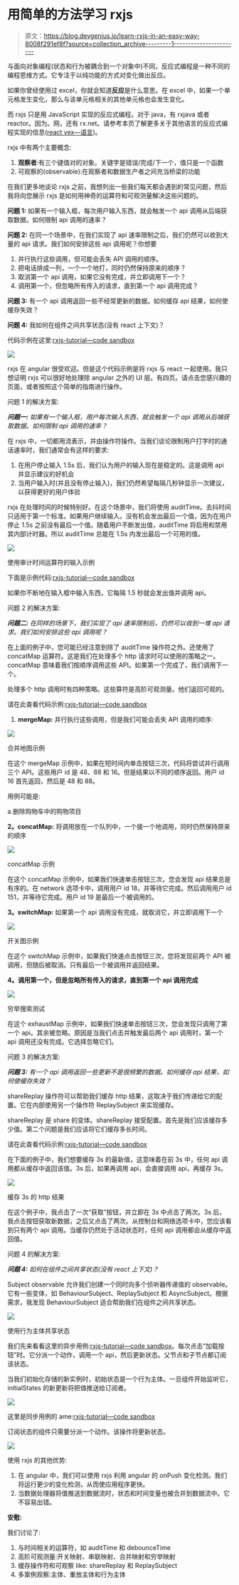 # 用简单的方法学习 rxjs

> 原文：<https://blog.devgenius.io/learn-rxjs-in-an-easy-way-8008f291ef8f?source=collection_archive---------1----------------------->

与面向对象编程(状态和行为被耦合到一个对象中)不同，反应式编程是一种不同的编程思维方式。它专注于以纯功能的方式对变化做出反应。

如果你曾经使用过 excel，你就会知道**反应**是什么意思。在 excel 中，如果一个单元格发生变化，那么与该单元格相关的其他单元格也会发生变化。

而 rxjs 只是用 JavaScript 实现的反应式编程。对于 java，有 rxjava 或者 reactor。因为。网，还有 rx.net。请参考本页了解更多关于其他语言的反应式编程实现的信息([react vex—语言](https://reactivex.io/languages.html))。

rxjs 中有两个主要概念:

1.  **观察者**:有三个键值对的对象。关键字是错误/完成/下一个，值只是一个函数
2.  可观察的(observable):在观察者和数据生产者之间充当桥梁的功能

在我们更多地谈论 rxjs 之前，我想列出一些我们每天都会遇到的常见问题，然后我将向您展示 rxjs 是如何用神奇的运算符和可观测量解决这些问题的。

**问题 1:** 如果有一个输入框，每次用户输入东西，就会触发一个 api 调用从后端获取数据。如何限制 api 调用的速率？

**问题 2:** 在同一个场景中，在我们实现了 api 速率限制之后，我们仍然可以收到大量的 api 请求。我们如何安排这些 api 调用呢？你想要

1.  并行执行这些调用，但可能会丢失 API 调用的顺序。
2.  把电话排成一列，一个一个地打，同时仍然保持原来的顺序？
3.  取消第一个 api 调用，如果它没有完成，并立即调用下一个？
4.  调用第一个，但忽略所有传入的请求，直到第一个 api 调用完成？

**问题 3:** 有一个 api 调用返回一些不经常更新的数据。如何缓存 api 结果，如何使缓存失效？

**问题 4:** 我如何在组件之间共享状态(没有 react 上下文)？

代码示例在这里:[rxjs-tutorial—code sandbox](https://codesandbox.io/s/rxjs-tutorial-u9p8wu?file=/src/App.js)

![](img/c25ed896107fd4e83a72f1fa3bab347c.png)

rxjs 在 angular 很受欢迎。但是这个代码示例是将 rxjs 与 react 一起使用。我只想证明 rxjs 可以很好地处理除 angular 之外的 UI 层。有四页。请点击您感兴趣的页面，或者按照这个简单的指南进行操作。

问题 1 的解决方案:

***问题一:*** *如果有一个输入框，用户每次输入东西，就会触发一个 api 调用从后端获取数据。如何限制 api 调用的速率？*

在 rxjs 中，一切都用流表示，并由操作符操作。当我们谈论限制用户打字时的通话速率时，我们通常会有这样的要求:

1.  在用户停止输入 1.5s 后，我们认为用户的输入现在是稳定的。这是调用 api 并显示建议的好机会
2.  当用户输入时(并且没有停止输入)，我们仍然希望每隔几秒钟显示一次建议，以获得更好的用户体验

rxjs 在处理时间的时候特别好。在这个场景中，我们将使用 auditTime。去抖时间只适用于第一个标准。如果用户继续输入。没有机会发出最后一个值，因为在用户停止 1.5s 之前没有最后一个值。随着用户不断发出值，auditTime 将启用和禁用其内部计时器。所以 auditTime 总能在 1.5s 内发出最后一个可用的值。

![](img/3d3c6c021d97d29cf1ccffc0541dfd26.png)

使用审计时间运算符的输入示例

下面是示例代码:[rxjs-tutorial—code sandbox](https://codesandbox.io/s/rxjs-tutorial-u9p8wu?file=/src/lessons/input-example/input-example.js)

如果你不断地在输入框中输入东西，它每隔 1.5 秒就会发出值并调用 api。

问题 2 的解决方案:

***问题二:*** *在同样的场景下，我们实现了 api 速率限制后，仍然可以收到一堆 api 请求。我们如何安排这些 api 调用呢？*

在上面的例子中，您可能已经注意到除了 auditTime 操作符之外。还使用了 concatMap 运算符。这是我们在处理多个 http 请求时可以使用的策略之一。concatMap 意味着我们按顺序调用这些 API。如果第一个完成了，我们调用下一个。

处理多个 http 调用时有四种策略。这些算符是高阶可观测量。他们返回可观的。

请在此查看代码示例:[rxjs-tutorial—code sandbox](https://codesandbox.io/s/rxjs-tutorial-u9p8wu?file=/src/lessons/higher-order-observables/higher-order-observable.js)

1.  **mergeMap:** 并行执行这些调用，但是我们可能会丢失 API 调用的顺序:

![](img/67b0c563348b4d49e621bb44c9a66caf.png)

合并地图示例

在这个 mergeMap 示例中，如果在短时间内单击按钮三次，代码将尝试并行调用三个 API。这些用户 id 是 48、88 和 16。但是结果以不同的顺序返回。用户 id 16 首先返回，然后是 48 和 88。

用例可能是:

a.删除购物车中的购物项目

**2。concatMap:** 将调用放在一个队列中，一个接一个地调用，同时仍然保持原来的顺序

![](img/c354ec879674b63be54322ffafb85a2a.png)

concatMap 示例

在这个 concatMap 示例中，如果我们快速单击按钮三次，您会发现 api 结果总是有序的。在 network 选项卡中，调用用户 id 18，并等待它完成。然后调用用户 id 151，并等待它完成。用户 id 19 是最后一个被调用的。

**3。switchMap:** 如果第一个 api 调用没有完成，就取消它，并立即调用下一个

![](img/fc05d0f59ba402a60adfde054c5ca5c7.png)

开关图示例

在这个 switchMap 示例中，如果我们快速点击按钮三次，您将发现前两个 API 被调用，但随后被取消。只有最后一个被调用并返回结果。

**4。调用第一个，但是忽略所有传入的请求，直到第一个 api 调用完成**

![](img/4fe90c8713bd578f41b1cee2065ace41.png)

穷举搜索测试

在这个 exhaustMap 示例中，如果我们快速单击按钮三次，您会发现只调用了第一个 api。其余被忽略。原因是当我们点击并触发最后两个 api 调用时，第一个 api 调用还没有完成。它选择忽略它们。

问题 3 的解决方案:

***问题 3:*** *有一个 api 调用返回一些更新不是很频繁的数据。如何缓存 api 结果，如何使缓存失效？*

shareReplay 操作符可以帮助我们缓存 http 结果，这取决于我们传递给它的配置。它在内部使用另一个操作符 ReplaySubject 来实现缓存。

shareReplay 是 share 的变体。shareReplay 接受配置。首先是我们应该缓存多少值。第二个问题是我们应该将它们缓存多长时间。

请在此查看代码示例:[rxjs-tutorial—code sandbox](https://codesandbox.io/s/rxjs-tutorial-u9p8wu?file=/src/lessons/cache-http/cacheApiExample.js)

在下面的例子中，我们想要缓存 3s 的最新值，这意味着在前 3s 中，任何 api 调用都从缓存中返回该值。3s 后，如果再调用 api，会直接调用 api，再缓存 3s。

![](img/15ed9dec77c6f2efc44d9d5fe2bb9396.png)

缓存 3s 的 http 结果

在这个例子中，我点击了一次“获取”按钮，并立即在 3s 中点击了两次。3s 后，我点击按钮获取新数据，之后又点击了两次。从控制台和网络选项卡中，您应该看到只有两个 api 调用。当缓存仍然处于活动状态时，任何 api 调用都会从缓存中返回值。

问题 4 的解决方案:

***问题 4:*** *如何在组件之间共享状态(没有 react 上下文)？*

Subject observable 允许我们创建一个同时向多个侦听器传递值的 observable。它有一些变体，如 BehaviourSubject、ReplaySubject 和 AsyncSubject。根据需求，我发现 BehaviourSubject 适合帮助我们在组件之间共享状态。

![](img/1aa4aad6592bcb933acacf6eae504ce6.png)

使用行为主体共享状态

我们先来看看这里的异步用例:[rxjs-tutorial—code sandbox](https://codesandbox.io/s/rxjs-tutorial-u9p8wu?file=/src/lessons/state-management/state-management-example.js)。每次点击“加载按钮”时。它分派一个动作，调用一个 api，然后更新状态。父节点和子节点都订阅该状态。

当我们初始化存储的新实例时，初始状态是一个行为主体。一旦组件开始监听它，initialStates 的新更新将把值推送给订阅者。

![](img/73f94ebcdfe8ab88a37e84f4dedd0a0d.png)

这里是同步用例的 ame:[rxjs-tutorial—code sandbox](https://codesandbox.io/s/rxjs-tutorial-u9p8wu?file=/src/lessons/state-management/counter-example.js:405-443)

订阅状态的组件只需要分派一个动作。该操作将更新状态。

![](img/61fb752cd1a9c3e8864c5573b8453e82.png)

使用 rxjs 的其他优势:

1.  在 angular 中，我们可以使用 rxjs 利用 angular 的 onPush 变化检测。我们将运行更少的变化检测，从而使应用程序更快。
2.  当数据处理器将值推送到数据流时，状态和时间变量也被合并到数据流中。它不容易出错。

**安慰:**

我们讨论了:

1.  与时间相关的运算符，如 auditTime 和 debounceTime
2.  高阶可观测量:开关映射、串联映射、合并映射和穷举映射
3.  缓存操作符和可观察 like: shareReplay 和 ReplaySubject
4.  多案例观察:主体、重放主体和行为主体